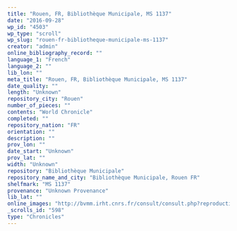 ```yaml
---
title: "Rouen, FR, Bibliothèque Municipale, MS 1137"
date: "2016-09-28"
wp_id: "4503"
wp_type: "scroll"
wp_slug: "rouen-fr-bibliotheque-municipale-ms-1137"
creator: "admin"
online_bibliography_record: ""
language_1: "French"
language_2: ""
lib_lon: ""
meta_title: "Rouen, FR, Bibliothèque Municipale, MS 1137"
date_quality: ""
length: "Unknown"
repository_city: "Rouen"
number_of_pieces: ""
contents: "World Chronicle"
completed: ""
repository_nation: "FR"
orientation: ""
description: ""
prov_lon: ""
date_start: "Unknown"
prov_lat: ""
width: "Unknown"
repository: "Bibliothèque Municipale"
repository_name_and_city: "Bibliothèque Municipale, Rouen FR"
shelfmark: "MS 1137"
provenance: "Unknown Provenance"
lib_lat: ""
online_images: "http://bvmm.irht.cnrs.fr/consult/consult.php?reproductionId=14968"
_scrolls_id: "598"
type: "Chronicles"
---
```



